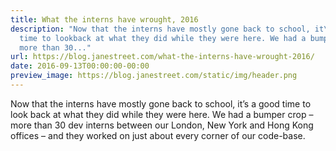 ```yaml
---
title: What the interns have wrought, 2016
description: "Now that the interns have mostly gone back to school, it\u2019s a good
  time to lookback at what they did while they were here. We had a bumper crop \u2013
  more than 30..."
url: https://blog.janestreet.com/what-the-interns-have-wrought-2016/
date: 2016-09-13T00:00:00-00:00
preview_image: https://blog.janestreet.com/static/img/header.png
---
```


<p>Now that the interns have mostly gone back to school, it’s a good time to look
back at what they did while they were here. We had a bumper crop – more than 30
dev interns between our London, New York and Hong Kong offices – and they
worked on just about every corner of our code-base.</p>
